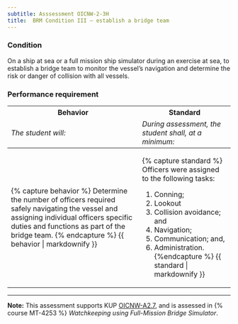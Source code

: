 ```yaml
---
subtitle: Asssessment OICNW-2-3H
title:  BRM Condition III – establish a bridge team
---
```




### Condition

On a ship at sea or a full mission ship simulator during an exercise at sea, to establish a bridge team to monitor the vessel’s navigation and determine the risk or danger of collision with all vessels.

### Performance requirement 

<table width='100%' class='Guidelines'>
 <thead>
 <tr>
     <th class='thirty'>Behavior</th>
     <th class='seventy'>Standard</th>
 </tr>
 <tr>
     <td><em>The student will:</em></td>
     <td><em>During assessment, the student shall, at a minimum:</em></td>
 </tr>
 </thead>
 <tbody>
 

<tr><td>

{% capture behavior %}
Determine the number of officers required safely navigating the vessel and assigning individual officers specific duties and functions as part of the bridge team.
{% endcapture %}
{{ behavior | markdownify }}

</td><td>

{% capture standard %}
Officers were assigned to the following tasks: 

1. Conning;
2. Lookout
3. Collision avoidance; and
4. Navigation;
5. Communication; and,
6. Administration.
{%endcapture %}
{{ standard | markdownify }}

</td></tr>



 </tbody>
 </table>



*****

**Note:** This assessment supports KUP [OICNW-A2.7]({{site.baseurl}}/tables/21.html#OICNW-A2.7), and is assessed in  {% course  MT-4253 %}  *Watchkeeping using Full-Mission Bridge Simulator*. 

